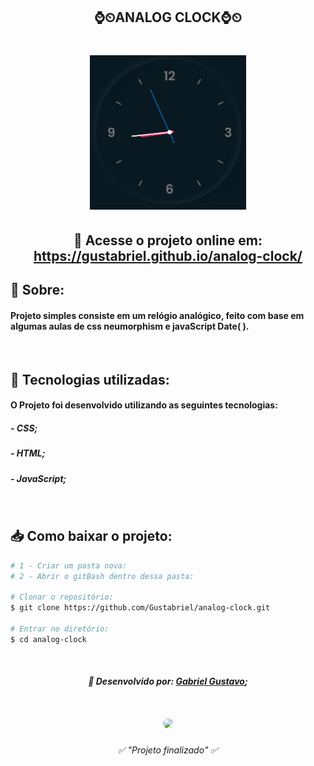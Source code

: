 <h2 align="center">⌚⏲ANALOG CLOCK⌚⏲</h2>
<h1 align="center">
<img width="250px" src="./assets/images/dark-clock.png">
</h1>


<h2 align="center"> 📎 Acesse o projeto online em: 
<a href="https://gustabriel.github.io/analog-clock/">https://gustabriel.github.io/analog-clock/</a> </h2>


## 📝 Sobre:
#### Projeto simples consiste em um relógio analógico, feito com base em algumas aulas de css neumorphism e javaScript Date( ).
<br />

## 💾 Tecnologias utilizadas:
#### O Projeto foi desenvolvido utilizando as seguintes tecnologias:

##### - CSS;
##### - HTML;
##### - JavaScript;
<br />

## 📥 Como baixar o projeto:

``` bash
# 1 - Criar um pasta nova:
# 2 - Abrir o gitBash dentro dessa pasta:

# Clonar o repositório:
$ git clone https://github.com/Gustabriel/analog-clock.git

# Entrar no diretório:
$ cd analog-clock
```
<br />



<h5 align="center"> 📌 Desenvolvido por: <a href="https://www.linkedin.com/in/gabriel-gustavo31/">Gabriel Gustavo</a>;
</h5>
<h1 align="center"><img  style="width: 80px; border-radius: 60px; margin: auto;"src="https://scontent.fcgh19-1.fna.fbcdn.net/v/t1.6435-9/242104970_4636518183049570_4631445140627545675_n.jpg?_nc_cat=101&ccb=1-5&_nc_sid=09cbfe&_nc_eui2=AeGdjIWl0FDbQ0Grx-3wQJS9gdlskFobCtKB2WyQWhsK0ptvpMDC7TASPC3D3SWHpl2svblOWoKq896Qbih9UqbS&_nc_ohc=P-zBD9SjFUcAX-pc55a&_nc_ht=scontent.fcgh19-1.fna&oh=54841083701870da4b478aa9e613e402&oe=618985EA"></h1>

<h6 align="center"> ✅ "Projeto finalizado" ✅  </h6>



